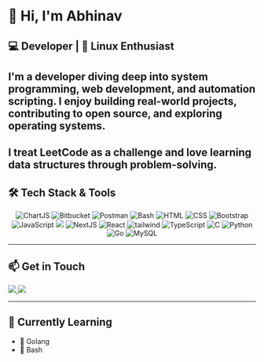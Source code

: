 # 👋 Hi, I'm Abhinav

## 💻 Developer | 🐧 Linux Enthusiast

## I'm a developer diving deep into **system programming**, **web development**, and **automation scripting**. I enjoy building real-world projects, contributing to open source, and exploring **operating systems**.

## I treat **LeetCode** as a challenge and love learning data structures through problem-solving.

## 🛠️ Tech Stack & Tools

<p align="center">
  <img src="https://img.shields.io/badge/Chart%20js-FF6384?style=for-the-badge&logo=chartdotjs&logoColor=white"  alt="ChartJS"/>
  <img src="https://img.shields.io/badge/Bitbucket-0747a6?style=for-the-badge&logo=bitbucket&logoColor=white"  alt="Bitbucket"/>
  <img src="https://img.shields.io/badge/Postman-FF6C37?style=for-the-badge&logo=Postman&logoColor=white"  alt="Postman"/>
  <img src="https://img.shields.io/badge/Shell_Script-121011?style=for-the-badge&logo=gnu-bash&logoColor=white"  alt="Bash"/>
  <img src="https://img.shields.io/badge/HTML5-E34F26?style=for-the-badge&logo=html5&logoColor=white"  alt="HTML"/>
  <img src="https://img.shields.io/badge/CSS3-1572B6?style=for-the-badge&logo=css3&logoColor=white"  alt="CSS"/>
  <img src="https://img.shields.io/badge/Bootstrap-563D7C?style=for-the-badge&logo=bootstrap&logoColor=white"  alt="Bootstrap"/>
  <img src="https://img.shields.io/badge/JavaScript-323330?style=for-the-badge&logo=javascript&logoColor=F7DF1E" alt="JavaScript"/>
  <img src="https://img.shields.io/badge/Angular-DD0031?style=for-the-badge&logo=angular&logoColor=white"/>
  <img src="https://img.shields.io/badge/next%20js-000000?style=for-the-badge&logo=nextdotjs&logoColor=white" alt="NextJS" />
  <img src="https://img.shields.io/badge/React-20232A?style=for-the-badge&logo=react&logoColor=61DAFB"
  alt="React">
  <img src="https://img.shields.io/badge/Tailwind_CSS-38B2AC?style=for-the-badge&logo=tailwind-css&logoColor=white" alt="tailwind"/>
  <img src="https://img.shields.io/badge/TypeScript-007ACC?style=for-the-badge&logo=typescript&logoColor=white"  alt="TypeScript"/>
  <img src="https://img.shields.io/badge/C-00599C?style=for-the-badge&logo=c&logoColor=white"  alt="C"/>
  <img src="https://img.shields.io/badge/Python-FFD43B?style=for-the-badge&logo=python&logoColor=blue"  alt="Python"/>
  <img src="https://img.shields.io/badge/Go-00ADD8?style=for-the-badge&logo=go&logoColor=white"  alt="Go"/>
  <img src="https://img.shields.io/badge/MySQL-005C84?style=for-the-badge&logo=mysql&logoColor=white"  alt="MySQL"/>
</p>

---

## 📫 Get in Touch

<a href="mailto:mathewabhinav2005@gmail.com">
  <img src="https://img.shields.io/badge/Gmail-D14836?style=for-the-badge&logo=gmail&logoColor=white" />
</a>
<a href="https://leetcode.com/u/mat_hew_24/">
  <img src="https://img.shields.io/badge/-LeetCode-FFA116?style=for-the-badge&logo=LeetCode&logoColor=black" />
</a>

---

## 🚀 Currently Learning

- 🦫 Golang
- 🐚 Bash
